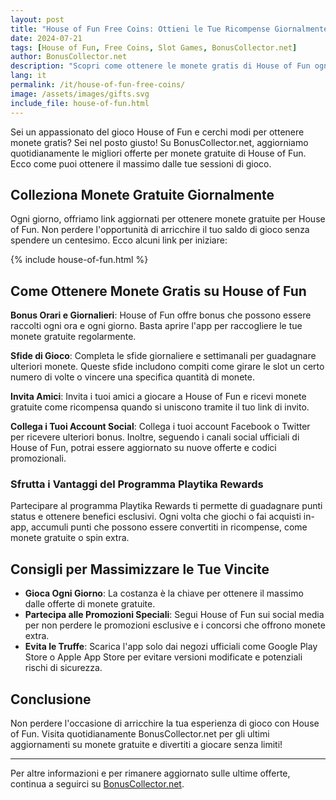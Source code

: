 ```yaml
---
layout: post
title: "House of Fun Free Coins: Ottieni le Tue Ricompense Giornalmente!"
date: 2024-07-21
tags: [House of Fun, Free Coins, Slot Games, BonusCollector.net]
author: BonusCollector.net
description: "Scopri come ottenere le monete gratis di House of Fun ogni giorno! Visita BonusCollector.net per aggiornamenti quotidiani e inizia a giocare senza limiti."
lang: it
permalink: /it/house-of-fun-free-coins/
image: /assets/images/gifts.svg
include_file: house-of-fun.html
---
```


Sei un appassionato del gioco House of Fun e cerchi modi per ottenere monete gratis? Sei nel posto giusto! Su BonusCollector.net, aggiorniamo quotidianamente le migliori offerte per monete gratuite di House of Fun. Ecco come puoi ottenere il massimo dalle tue sessioni di gioco.

## Colleziona Monete Gratuite Giornalmente

Ogni giorno, offriamo link aggiornati per ottenere monete gratuite per House of Fun. Non perdere l'opportunità di arricchire il tuo saldo di gioco senza spendere un centesimo. Ecco alcuni link per iniziare:

{% include house-of-fun.html %}

## Come Ottenere Monete Gratis su House of Fun

**Bonus Orari e Giornalieri**: House of Fun offre bonus che possono essere raccolti ogni ora e ogni giorno. Basta aprire l'app per raccogliere le tue monete gratuite regolarmente.

**Sfide di Gioco**: Completa le sfide giornaliere e settimanali per guadagnare ulteriori monete. Queste sfide includono compiti come girare le slot un certo numero di volte o vincere una specifica quantità di monete.

**Invita Amici**: Invita i tuoi amici a giocare a House of Fun e ricevi monete gratuite come ricompensa quando si uniscono tramite il tuo link di invito.

**Collega i Tuoi Account Social**: Collega i tuoi account Facebook o Twitter per ricevere ulteriori bonus. Inoltre, seguendo i canali social ufficiali di House of Fun, potrai essere aggiornato su nuove offerte e codici promozionali.

### Sfrutta i Vantaggi del Programma Playtika Rewards

Partecipare al programma Playtika Rewards ti permette di guadagnare punti status e ottenere benefici esclusivi. Ogni volta che giochi o fai acquisti in-app, accumuli punti che possono essere convertiti in ricompense, come monete gratuite o spin extra.

## Consigli per Massimizzare le Tue Vincite

- **Gioca Ogni Giorno**: La costanza è la chiave per ottenere il massimo dalle offerte di monete gratuite.
- **Partecipa alle Promozioni Speciali**: Segui House of Fun sui social media per non perdere le promozioni esclusive e i concorsi che offrono monete extra.
- **Evita le Truffe**: Scarica l'app solo dai negozi ufficiali come Google Play Store o Apple App Store per evitare versioni modificate e potenziali rischi di sicurezza.

## Conclusione

Non perdere l'occasione di arricchire la tua esperienza di gioco con House of Fun. Visita quotidianamente BonusCollector.net per gli ultimi aggiornamenti su monete gratuite e divertiti a giocare senza limiti!

---

Per altre informazioni e per rimanere aggiornato sulle ultime offerte, continua a seguirci su [BonusCollector.net](https://www.bonuscollector.net/it/).